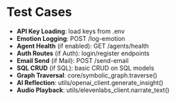 ﻿# Test Cases

- **API Key Loading**: load keys from .env
- **Emotion Logging**: POST /log-emotion
- **Agent Health** (if enabled): GET /agents/health
- **Auth Routes** (if Auth): login/register endpoints
- **Email Send** (if Mail): POST /send-email
- **SQL CRUD** (if SQL): basic CRUD on SQL models
- **Graph Traversal**: core/symbolic_graph.traverse()
- **AI Reflection**: utils/openai_client.generate_insight()
- **Audio Playback**: utils/elevenlabs_client.narrate_text()
